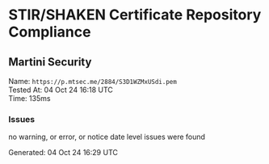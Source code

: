 # STIR/SHAKEN Certificate Repository Compliance

## Martini Security

Name: `https://p.mtsec.me/2884/S3D1WZMxUSdi.pem`\
Tested At: 04 Oct 24 16:18 UTC\
Time: 135ms

### Issues

no warning, or error, or notice date level issues were found

Generated: 04 Oct 24 16:29 UTC